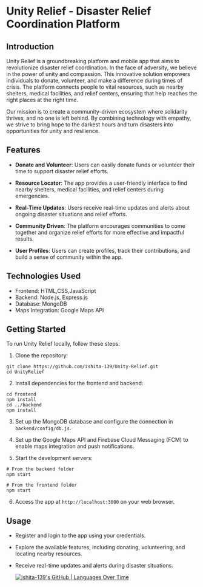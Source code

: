 # Unity Relief - Disaster Relief Coordination Platform


## Introduction

Unity Relief is a groundbreaking platform and mobile app that aims to revolutionize disaster relief coordination. In the face of adversity, we believe in the power of unity and compassion. This innovative solution empowers individuals to donate, volunteer, and make a difference during times of crisis. The platform connects people to vital resources, such as nearby shelters, medical facilities, and relief centers, ensuring that help reaches the right places at the right time.

Our mission is to create a community-driven ecosystem where solidarity thrives, and no one is left behind. By combining technology with empathy, we strive to bring hope to the darkest hours and turn disasters into opportunities for unity and resilience.

## Features

- **Donate and Volunteer**: Users can easily donate funds or volunteer their time to support disaster relief efforts.

- **Resource Locator**: The app provides a user-friendly interface to find nearby shelters, medical facilities, and relief centers during emergencies.

- **Real-Time Updates**: Users receive real-time updates and alerts about ongoing disaster situations and relief efforts.

- **Community Driven**: The platform encourages communities to come together and organize relief efforts for more effective and impactful results.

- **User Profiles**: Users can create profiles, track their contributions, and build a sense of community within the app.

## Technologies Used

- Frontend: HTML,CSS,JavaScript
- Backend: Node.js, Express.js
- Database: MongoDB
- Maps Integration: Google Maps API


## Getting Started

To run Unity Relief locally, follow these steps:

1. Clone the repository:

```
git clone https://github.com/ishita-139/Unity-Relief.git
cd UnityRelief
```

2. Install dependencies for the frontend and backend:

```
cd frontend
npm install
cd ../backend
npm install
```

3. Set up the MongoDB database and configure the connection in `backend/config/db.js`.

4. Set up the Google Maps API and Firebase Cloud Messaging (FCM) to enable maps integration and push notifications.

5. Start the development servers:

```
# From the backend folder
npm start

# From the frontend folder
npm start
```

6. Access the app at `http://localhost:3000` on your web browser.

## Usage

- Register and login to the app using your credentials.
- Explore the available features, including donating, volunteering, and locating nearby resources.
- Receive real-time updates and alerts during disaster situations.

  [![ishita-139's GitHub | Languages Over Time](https://stats.quine.sh/ishita-139/languages-over-time?theme=dark)](https://quine.sh?utm_source=widgets&utm_campaign=ishita-139)
